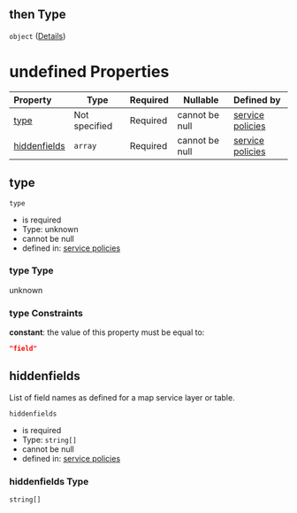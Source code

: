 ## then Type

`object` ([Details](policies-definitions-abstract-restriction-allof-0-then.md))

# undefined Properties

| Property                      | Type          | Required | Nullable       | Defined by                                                                                                                                                                                                                                                |
| :---------------------------- | ------------- | -------- | -------------- | :-------------------------------------------------------------------------------------------------------------------------------------------------------------------------------------------------------------------------------------------------------- |
| [type](#type)                 | Not specified | Required | cannot be null | [service policies](policies-definitions-field-restriction-type-properties-type.md "https&#x3A;//raw.githubusercontent.com/conterra/policies-json/master/schema/policies.schema.json#/definitions/field-restriction-type/properties/type")                 |
| [hiddenfields](#hiddenfields) | `array`       | Required | cannot be null | [service policies](policies-definitions-field-restriction-type-properties-hiddenfields.md "https&#x3A;//raw.githubusercontent.com/conterra/policies-json/master/schema/policies.schema.json#/definitions/field-restriction-type/properties/hiddenfields") |

## type




`type`

-   is required
-   Type: unknown
-   cannot be null
-   defined in: [service policies](policies-definitions-field-restriction-type-properties-type.md "https&#x3A;//raw.githubusercontent.com/conterra/policies-json/master/schema/policies.schema.json#/definitions/field-restriction-type/properties/type")

### type Type

unknown

### type Constraints

**constant**: the value of this property must be equal to:

```json
"field"
```

## hiddenfields

List of field names as defined for a map service layer or table.


`hiddenfields`

-   is required
-   Type: `string[]`
-   cannot be null
-   defined in: [service policies](policies-definitions-field-restriction-type-properties-hiddenfields.md "https&#x3A;//raw.githubusercontent.com/conterra/policies-json/master/schema/policies.schema.json#/definitions/field-restriction-type/properties/hiddenfields")

### hiddenfields Type

`string[]`
